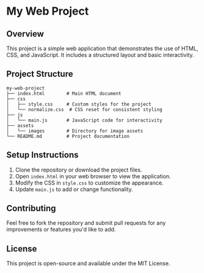 # My Web Project

## Overview
This project is a simple web application that demonstrates the use of HTML, CSS, and JavaScript. It includes a structured layout and basic interactivity.

## Project Structure
```
my-web-project
├── index.html        # Main HTML document
├── css
│   ├── style.css     # Custom styles for the project
│   └── normalize.css  # CSS reset for consistent styling
├── js
│   └── main.js       # JavaScript code for interactivity
├── assets
│   └── images        # Directory for image assets
└── README.md         # Project documentation
```

## Setup Instructions
1. Clone the repository or download the project files.
2. Open `index.html` in your web browser to view the application.
3. Modify the CSS in `style.css` to customize the appearance.
4. Update `main.js` to add or change functionality.

## Contributing
Feel free to fork the repository and submit pull requests for any improvements or features you'd like to add. 

## License
This project is open-source and available under the MIT License.